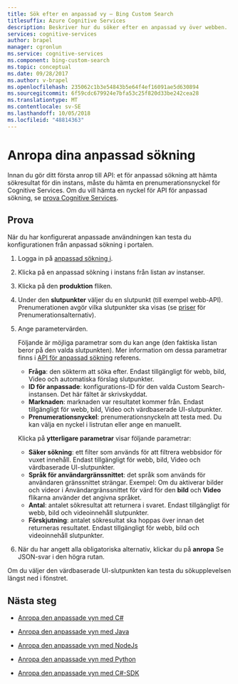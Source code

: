 ```yaml
---
title: Sök efter en anpassad vy – Bing Custom Search
titlesuffix: Azure Cognitive Services
description: Beskriver hur du söker efter en anpassad vy över webben.
services: cognitive-services
author: brapel
manager: cgronlun
ms.service: cognitive-services
ms.component: bing-custom-search
ms.topic: conceptual
ms.date: 09/28/2017
ms.author: v-brapel
ms.openlocfilehash: 235062c1b3e54843b5e64f4ef16091ae5d630894
ms.sourcegitcommit: 6f59cdc679924e7bfa53c25f820d33be242cea28
ms.translationtype: MT
ms.contentlocale: sv-SE
ms.lasthandoff: 10/05/2018
ms.locfileid: "48814363"
---
```

# <a name="call-your-custom-search"></a>Anropa dina anpassad sökning

Innan du gör ditt första anrop till API: et för anpassad sökning att hämta sökresultat för din instans, måste du hämta en prenumerationsnyckel för Cognitive Services. Om du vill hämta en nyckel för API för anpassad sökning, se [prova Cognitive Services](https://azure.microsoft.com/try/cognitive-services/?api=bing-custom-search).


## <a name="try-it-out"></a>Prova

När du har konfigurerat anpassade användningen kan testa du konfigurationen från anpassad sökning i portalen. 

1. Logga in på [anpassad sökning i](https://customsearch.ai).
2. Klicka på en anpassad sökning i instans från listan av instanser.
3. Klicka på den **produktion** fliken. 
4. Under den **slutpunkter** väljer du en slutpunkt (till exempel webb-API). Prenumerationen avgör vilka slutpunkter ska visas (se [priser](https://azure.microsoft.com/pricing/details/cognitive-services/bing-custom-search/) för Prenumerationsalternativ). 
5. Ange parametervärden. 

    Följande är möjliga parametrar som du kan ange (den faktiska listan beror på den valda slutpunkten). Mer information om dessa parametrar finns i [API för anpassad sökning](https://docs.microsoft.com/rest/api/cognitiveservices/bing-custom-search-api-v7-reference#query-parameters) referens.

    - **Fråga**: den sökterm att söka efter. Endast tillgängligt för webb, bild, Video och automatiska förslag slutpunkter.
    - **ID för anpassade**: konfigurations-ID för den valda Custom Search-instansen. Det här fältet är skrivskyddat.
    - **Marknaden**: marknaden var resultatet kommer från. Endast tillgängligt för webb, bild, Video och värdbaserade UI-slutpunkter.
    - **Prenumerationsnyckel**: prenumerationsnyckeln att testa med. Du kan välja en nyckel i listrutan eller ange en manuellt.  
      
    Klicka på **ytterligare parametrar** visar följande parametrar:  
      
    - **Säker sökning**: ett filter som används för att filtrera webbsidor för vuxet innehåll. Endast tillgängligt för webb, bild, Video och värdbaserade UI-slutpunkter.
    - **Språk för användargränssnittet**: det språk som används för användaren gränssnittet strängar. Exempel: Om du aktiverar bilder och videor i Användargränssnittet för värd för den **bild** och **Video** flikarna använder det angivna språket.
    - **Antal**: antalet sökresultat att returnera i svaret. Endast tillgängligt för webb, bild och videoinnehåll slutpunkter.
    - **Förskjutning**: antalet sökresultat ska hoppas över innan det returneras resultatet. Endast tillgängligt för webb, bild och videoinnehåll slutpunkter.

6. När du har angett alla obligatoriska alternativ, klickar du på **anropa** Se JSON-svar i den högra rutan. 

Om du väljer den värdbaserade UI-slutpunkten kan testa du sökupplevelsen längst ned i fönstret.

## <a name="next-steps"></a>Nästa steg

- [Anropa den anpassade vyn med C#](./call-endpoint-csharp.md)
- [Anropa den anpassade vyn med Java](./call-endpoint-java.md)
- [Anropa den anpassade vyn med NodeJs](./call-endpoint-nodejs.md)
- [Anropa den anpassade vyn med Python](./call-endpoint-python.md)

- [Anropa den anpassade vyn med C#-SDK](./sdk-csharp-quick-start.md)